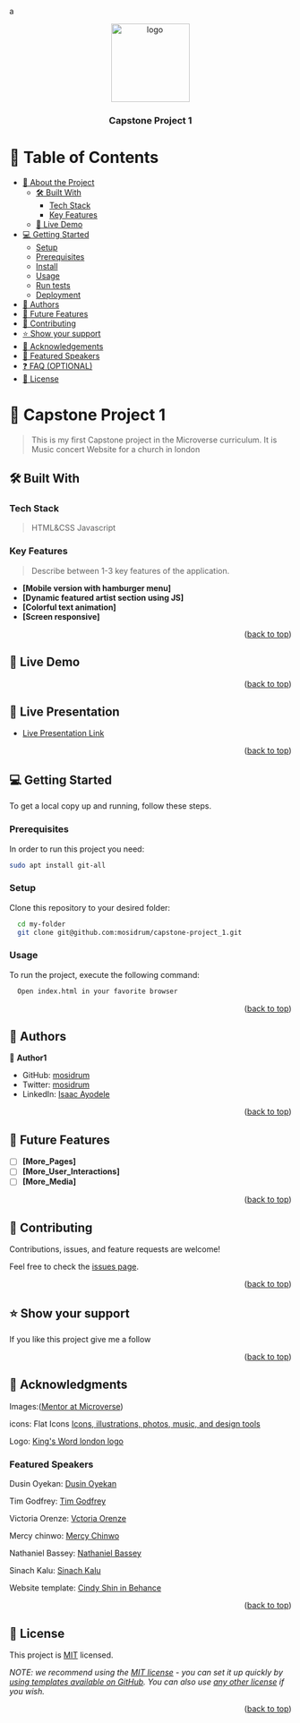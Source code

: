 a
<a name="readme-top"></a>

<div align="center">

  <img src="https://avatars.githubusercontent.com/u/97716175?v=4" alt="logo" width="140"  height="auto" />
  <br/>

  <h3><b>Capstone Project 1</b></h3>

</div>

<!-- TABLE OF CONTENTS -->

# 📗 Table of Contents

- [📖 About the Project](#about-project)
  - [🛠 Built With](#built-with)
    - [Tech Stack](#tech-stack)
    - [Key Features](#key-features)
  - [🚀 Live Demo](#live-demo)
- [💻 Getting Started](#getting-started)
  - [Setup](#setup)
  - [Prerequisites](#prerequisites)
  - [Install](#install)
  - [Usage](#usage)
  - [Run tests](#run-tests)
  - [Deployment](#triangular_flag_on_post-deployment)
- [👥 Authors](#authors)
- [🔭 Future Features](#future-features)
- [🤝 Contributing](#contributing)
- [⭐️ Show your support](#support)
- [🙏 Acknowledgements](#acknowledgements)
- [🙏 Featured Speakers](#featured-speakers)
- [❓ FAQ (OPTIONAL)](#faq)
- [📝 License](#license)

<!-- PROJECT DESCRIPTION -->

# 📖 Capstone Project 1<a name="about-project"></a>

> This is my first Capstone project in the Microverse curriculum. It is Music concert Website for a church in london

## 🛠 Built With <a name="built-with"></a>

### Tech Stack <a name="tech-stack"></a>

> HTML&CSS Javascript


### Key Features <a name="key-features"></a>

> Describe between 1-3 key features of the application.

- **[Mobile version with hamburger menu]**
- **[Dynamic featured artist section using JS]**
- **[Colorful text animation]**
- **[Screen responsive]**

<p align="right">(<a href="#readme-top">back to top</a>)</p>

## 🚀 Live Demo <a name="live-demo"></a>

<!-- - [Live Demo Link]() -->

<p align="right">(<a href="#readme-top">back to top</a>)</p>

## 🚀 Live Presentation <a name="live-demo"></a>

- [Live Presentation Link](https://www.loom.com/share/1865382a4938431893c34b2004a09091)

<p align="right">(<a href="#readme-top">back to top</a>)</p>


<!-- GETTING STARTED -->

## 💻 Getting Started <a name="getting-started"></a>


To get a local copy up and running, follow these steps.

### Prerequisites

In order to run this project you need: 

```sh
sudo apt install git-all
```

### Setup

Clone this repository to your desired folder:

```sh
  cd my-folder
  git clone git@github.com:mosidrum/capstone-project_1.git
```

### Usage

To run the project, execute the following command:

```sh
  Open index.html in your favorite browser
```

<p align="right">(<a href="#readme-top">back to top</a>)</p>

<!-- AUTHORS -->

## 👥 Authors <a name="authors"></a>

👤 **Author1**

- GitHub: [mosidrum](https://github.com/mosidrum)
- Twitter: [mosidrum](https://twitter.com/mosidrum)
- LinkedIn: [Isaac Ayodele](https://linkedin.com/in/isaac-ayodele-37890521b)


<p align="right">(<a href="#readme-top">back to top</a>)</p>

<!-- FUTURE FEATURES -->

## 🔭 Future Features <a name="future-features"></a>

- [ ] **[More_Pages]**
- [ ] **[More_User_Interactions]**
- [ ] **[More_Media]**

<p align="right">(<a href="#readme-top">back to top</a>)</p>


<!-- CONTRIBUTING -->

## 🤝 Contributing <a name="contributing"></a>

Contributions, issues, and feature requests are welcome!

Feel free to check the [issues page](https://github.com/mosidrum/capstone-project_1/issues).

<p align="right">(<a href="#readme-top">back to top</a>)</p>

<!-- SUPPORT -->

## ⭐️ Show your support <a name="support"></a>

If you like this project give me a follow

<p align="right">(<a href="#readme-top">back to top</a>)</p>

<!-- ACKNOWLEDGEMENTS -->

## 🙏 Acknowledgments <a name="acknowledgements"></a>

Images:(<a href="https://github.com/mnaibei/capstone_1/tree/main/images">Mentor at Microverse</a>)

icons: Flat Icons <a href="https://icons8.com/icons/set/image"> Icons, illustrations, photos, music, and design tools</a>

Logo: <a href="https://www.kingswordlondon.org/">King's Word london logo</a>


### Featured Speakers <a name="featured-speakers"></a>


Dusin Oyekan: <a href="https://i0.wp.com/nobelie.com/wp-content/uploads/2022/11/8FD04A7D-46C0-4C02-8BCA-953CED325FF1.jpeg?fit=828%2C688&ssl=1&resize=350%2C200/">Dusin Oyekan</a>

Tim Godfrey: <a href="https://dailypost.ng/wp-content/uploads/2022/09/Collage-Maker-01-Sep-2022-03.23-PM.jpg">Tim Godfrey </a>

Victoria Orenze: <a href="https://www.google.com/url?sa=i&url=https%3A%2F%2Ftrendybeatz.com%2Fartists%2Fvictoria-orenze&psig=AOvVaw39v0SBoM9e4tIef1fx-Hmm&ust=1682046469222000&source=images&cd=vfe&ved=0CBEQjRxqFwoTCKjv4sS9t_4CFQAAAAAdAAAAABAJ"> Vctoria Orenze </a>

Mercy chinwo: <a href="https://encrypted-tbn2.gstatic.com/images?q=tbn:ANd9GcSoItNHoP0O8_Jf6YUGvsHYgKxLrXRLUy0XonpYJr3yDsP94SH0"> Mercy Chinwo </a>

Nathaniel Bassey: <a href="https://nathanielbassey.net/resources/images/nath_profile.jpg"> Nathaniel Bassey </a>

Sinach Kalu: <a href="https://www.informationng.com/wp-content/uploads/2017/10/sinach.jpg"> Sinach Kalu </a>

Website template: [Cindy Shin in Behance](https://www.behance.net/gallery/29845175/CC-Global-Summit-2015)
<p align="right">(<a href="#readme-top">back to top</a>)</p>

<!-- LICENSE -->

## 📝 License <a name="license"></a>

This project is [MIT](./LICENSE) licensed.

_NOTE: we recommend using the [MIT license](https://choosealicense.com/licenses/mit/) - you can set it up quickly by [using templates available on GitHub](https://docs.github.com/en/communities/setting-up-your-project-for-healthy-contributions/adding-a-license-to-a-repository). You can also use [any other license](https://choosealicense.com/licenses/) if you wish._

<p align="right">(<a href="#readme-top">back to top</a>)</p>
